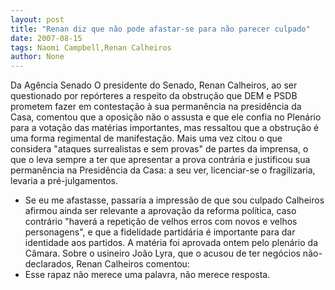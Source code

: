 ```yaml
---
layout: post
title: "Renan diz que não pode afastar-se para não parecer culpado"
date: 2007-08-15
tags: Naomi Campbell,Renan Calheiros
author: None
---
```


Da Ag&ecirc;ncia Senado
O presidente do Senado, Renan Calheiros, ao ser questionado por rep&oacute;rteres a respeito da obstru&ccedil;&atilde;o que DEM e PSDB prometem fazer em contesta&ccedil;&atilde;o &agrave; sua perman&ecirc;ncia na presid&ecirc;ncia da Casa, comentou que a oposi&ccedil;&atilde;o n&atilde;o o assusta e que ele confia no Plen&aacute;rio para a vota&ccedil;&atilde;o das mat&eacute;rias importantes, mas ressaltou que a obstru&ccedil;&atilde;o &eacute; uma forma regimental de manifesta&ccedil;&atilde;o.
Mais uma vez citou o que considera &quot;ataques surrealistas e sem provas&quot; de partes da imprensa, o que o leva sempre a ter que apresentar a prova contr&aacute;ria e justificou sua perman&ecirc;ncia na Presid&ecirc;ncia da Casa: a seu ver, licenciar-se o fragilizaria, levaria a pr&eacute;-julgamentos. 
- Se eu me afastasse, passaria a impress&atilde;o de que sou culpado
Calheiros afirmou ainda ser relevante a aprova&ccedil;&atilde;o da reforma pol&iacute;tica, caso contr&aacute;rio &quot;haver&aacute; a repeti&ccedil;&atilde;o de velhos erros com novos e velhos personagens&quot;, e que a fidelidade partid&aacute;ria &eacute; importante para dar identidade aos partidos. A mat&eacute;ria foi aprovada ontem pelo plen&aacute;rio da C&acirc;mara. 
Sobre o usineiro Jo&atilde;o Lyra, que o acusou de ter neg&oacute;cios n&atilde;o-declarados, Renan Calheiros comentou:
- Esse rapaz n&atilde;o merece uma palavra, n&atilde;o merece resposta. 